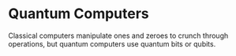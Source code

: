 # Quantum Computers 
Classical computers manipulate ones and zeroes to crunch through operations, but quantum computers use quantum bits or qubits. 